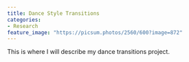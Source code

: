 ```yaml
---
title: Dance Style Transitions
categories:
- Research
feature_image: "https://picsum.photos/2560/600?image=872"
---
```


This is where I will describe my dance transitions project. 
